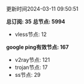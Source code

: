 更新时间2024-03-11 09:50:51

**总订阅: 35**
**总节点: 5994**
- vless节点: 12

**google ping有效节点: 167**
- v2ray节点: 121
- trojan节点: 17
- ss节点: 29
